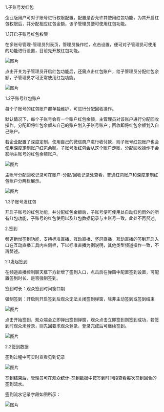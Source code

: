1.子账号发红包

企业版用户可对子账号进行权限配置，配置是否允许其使用红包功能，为其开启红包权限后，并分配相应红包金额，该子管理员便可使用红包功能。

1.1开启子账号红包权限

在多账号管理-管理员列表页，管理员操作栏，点击设置，便可对子管理员可使用的功能进行设置，目前先开放红包功能。

![图片](media/ee8a0992ea4cf10f9becd9c7395a22c7.png)

点击开关为子管理员开启红包功能后，还需点击红包账户，给子管理员分配红包余额，子管理员才可正常使用红包功能。

![图片](media/984ccd88b598e4af4ccd59a757c9ee29.png)

1.2子账号红包账户

每个子账号的红包账户都单独维护，可进行分配回收操作。

默认情况下，每个子账号会有一个账户红包余额，主管理员对该账户进行分配回收操作。分配即将红包余额从自己的账户划入子账号账户；回收即将红包余额划入自己账户。

若企业配置了深度定制，使用自己的微信商户进行收付款，则子账号红包账户也会使用深度定制账户红包余额。子账号发红包会从这个账户走账，分配回收操作不会影响主账号的红包余额账户。

![图片](media/5bb713aea875096e92ec8d7a7191246f.png)

主账号分配回收记录可在账户-分配/回收记录处查看，普通红包账户和深度定制红包账户分两栏展示。

![图片](media/48cb0e5b9265d5407c94cff14eb42dd3.png)

1.3子账号发红包

开启子账号的红包功能，并分配红包金额后，子账号便可使用处自动红包雨外的所有红包功能，子账号的红包使用以及红包数据记录与主账号一致，此处不再赘述。

2.签到

频道新增签到功能，支持标准直播、互动直播、竖屏直播，互动直播的签到开启入口在互动直播工具内左侧栏，下以标准直播为例说明，其他类型频道操作一致，不再赘述。

2.1发起签到

在频道直播控制聊天框下方新增了签到入口，点击后在弹窗中配置签到设置，可配置签到时长、是否强制签到。

签到时长：观众签到时间窗口期

强制签到：开启则开启签到后观众无法关闭签到弹窗，除非主动签到或签到结束

![图片](media/21231318b61dc3391e9125f4cfd1c12f.png)

点击开始签到，观众端会立即弹出签到弹窗，观众点击立即签到则签到成功，若签到时观众未登录，则先回要求观众登录，登录完成后可继续签到。

![图片](media/5408c99bb486e2c3bbf10c4ebf0a5b2b.png)

2.2签到数据

签到过程中可实时查看见到记录

![图片](media/4fe91f127b25fe44c76553dd8e3a2ffd.png)

签到结束后，管理员可在观众统计-签到数据中按签到时间段查看每次签到回合的签到流水。

签到流水记录字段如图所示：

![图片](media/0fb8e165e20fec36f79d30611ced6ee7.png)
